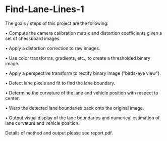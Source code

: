 # Find-Lane-Lines-1
The goals / steps of this project are the following:

•	Compute the camera calibration matrix and distortion coefficients given a set of chessboard images.

•	Apply a distortion correction to raw images.

•	Use color transforms, gradients, etc., to create a thresholded binary image.

•	Apply a perspective transform to rectify binary image ("birds-eye view").

•	Detect lane pixels and fit to find the lane boundary.

•	Determine the curvature of the lane and vehicle position with respect to center.

•	Warp the detected lane boundaries back onto the original image.

•	Output visual display of the lane boundaries and numerical estimation of lane curvature and vehicle position.

Details of method and output please see report.pdf.
